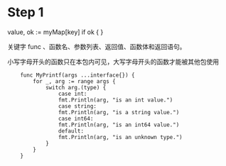  Step 1
========================================

value, ok := myMap[key]
if ok {
}

关键字 func 、函数名、参数列表、返回值、函数体和返回语句。

小写字母开头的函数只在本包内可见，大写字母开头的函数才能被其他包使用


```
	func MyPrintf(args ...interface{}) {
		for _, arg := range args {
			switch arg.(type) {
				case int:
				fmt.Println(arg, "is an int value.")
				case string:
				fmt.Println(arg, "is a string value.")
				case int64:
				fmt.Println(arg, "is an int64 value.")
				default:
				fmt.Println(arg, "is an unknown type.")
			}
		}
	}
```

